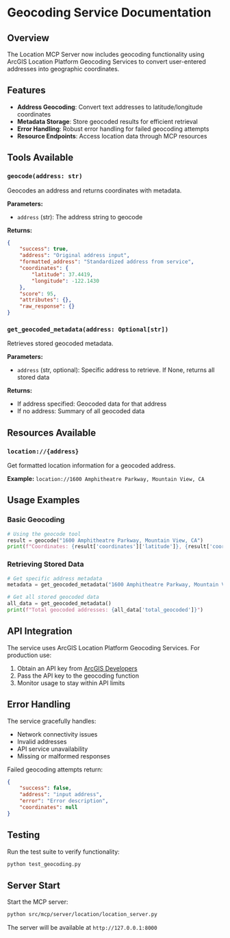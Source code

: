 # Geocoding Service Documentation

## Overview
The Location MCP Server now includes geocoding functionality using ArcGIS Location Platform Geocoding Services to convert user-entered addresses into geographic coordinates.

## Features
- **Address Geocoding**: Convert text addresses to latitude/longitude coordinates
- **Metadata Storage**: Store geocoded results for efficient retrieval
- **Error Handling**: Robust error handling for failed geocoding attempts
- **Resource Endpoints**: Access location data through MCP resources

## Tools Available

### `geocode(address: str)`
Geocodes an address and returns coordinates with metadata.

**Parameters:**
- `address` (str): The address string to geocode

**Returns:**
```json
{
    "success": true,
    "address": "Original address input",
    "formatted_address": "Standardized address from service",
    "coordinates": {
        "latitude": 37.4419,
        "longitude": -122.1430
    },
    "score": 95,
    "attributes": {},
    "raw_response": {}
}
```

### `get_geocoded_metadata(address: Optional[str])`
Retrieves stored geocoded metadata.

**Parameters:**
- `address` (str, optional): Specific address to retrieve. If None, returns all stored data

**Returns:**
- If address specified: Geocoded data for that address
- If no address: Summary of all geocoded data

## Resources Available

### `location://{address}`
Get formatted location information for a geocoded address.

**Example:** `location://1600 Amphitheatre Parkway, Mountain View, CA`

## Usage Examples

### Basic Geocoding
```python
# Using the geocode tool
result = geocode("1600 Amphitheatre Parkway, Mountain View, CA")
print(f"Coordinates: {result['coordinates']['latitude']}, {result['coordinates']['longitude']}")
```

### Retrieving Stored Data
```python
# Get specific address metadata
metadata = get_geocoded_metadata("1600 Amphitheatre Parkway, Mountain View, CA")

# Get all stored geocoded data
all_data = get_geocoded_metadata()
print(f"Total geocoded addresses: {all_data['total_geocoded']}")
```

## API Integration
The service uses ArcGIS Location Platform Geocoding Services. For production use:

1. Obtain an API key from [ArcGIS Developers](https://developers.arcgis.com/)
2. Pass the API key to the geocoding function
3. Monitor usage to stay within API limits

## Error Handling
The service gracefully handles:
- Network connectivity issues
- Invalid addresses
- API service unavailability
- Missing or malformed responses

Failed geocoding attempts return:
```json
{
    "success": false,
    "address": "input address",
    "error": "Error description",
    "coordinates": null
}
```

## Testing
Run the test suite to verify functionality:
```bash
python test_geocoding.py
```

## Server Start
Start the MCP server:
```bash
python src/mcp/server/location/location_server.py
```

The server will be available at `http://127.0.0.1:8000`